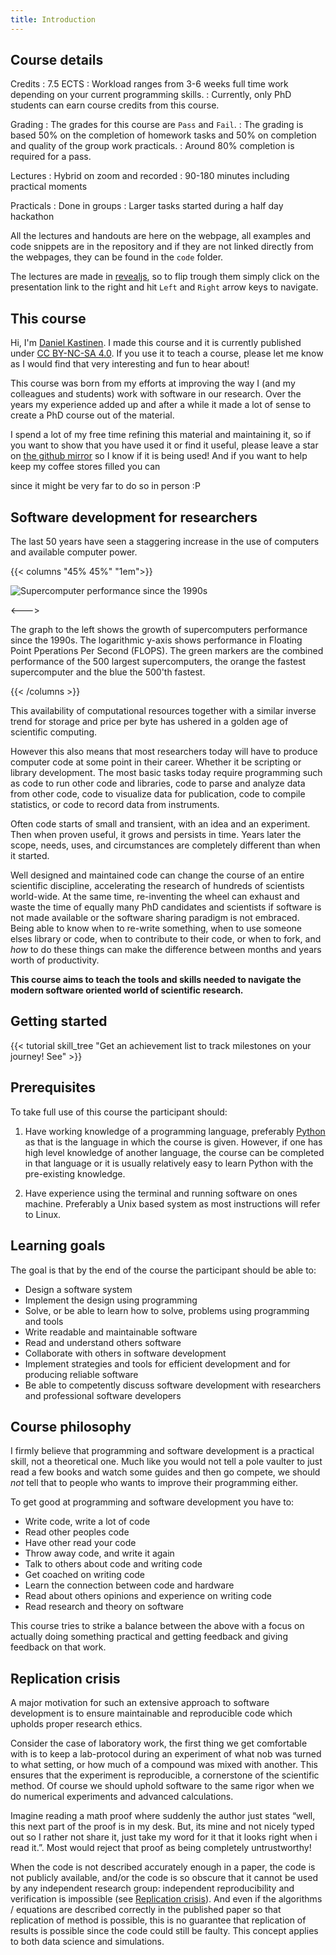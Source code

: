```yaml
---
title: Introduction
---
```


## Course details

Credits
: 7.5 ECTS
: Workload ranges from 3-6 weeks full time work depending on your current programming skills.
: Currently, only PhD students can earn course credits from this course.

Grading
: The grades for this course are `Pass` and `Fail`.
: The grading is based 50% on the completion of homework tasks and 50% on completion and quality of the group work practicals.
: Around 80% completion is required for a pass.

Lectures
: Hybrid on zoom and recorded
: 90-180 minutes including practical moments

Practicals
: Done in groups
: Larger tasks started during a half day hackathon

All the lectures and handouts are here on the webpage, all examples and code snippets are in the
repository and if they are not linked directly from the webpages, they can be found in the `code` folder. 

The lectures are made in [revealjs](https://revealjs.com/), so to flip trough them simply click on
the presentation link to the right and hit `Left` and `Right` arrow keys to navigate.

## This course

Hi, I'm [Daniel Kastinen](https://danielk.developer.irf.se/). I made this course and it is currently
published under [CC BY-NC-SA
4.0](https://creativecommons.org/licenses/by-nc-sa/4.0/?ref=chooser-v1). If you use it to teach a
course, please let me know as I would find that very interesting and fun to hear about!

This course was born from my efforts at improving the way I (and my colleagues and students) work
with software in our research. Over the years my experience added up and after a while it made a lot
of sense to create a PhD course out of the material.

I spend a lot of my free time refining this material and maintaining it, so if you want to show that
you have used it or find it useful, please leave a star on [the github mirror](https://github.com/danielk333/phd-course-software-development) so I know if it is being used! And if you want to help keep my coffee stores filled you can
<script type="text/javascript" src="https://cdnjs.buymeacoffee.com/1.0.0/button.prod.min.js" data-name="bmc-button" data-slug="danielk333" data-color="#BD5FFF" data-emoji=""  data-font="Inter" data-text="Buy me a coffee" data-outline-color="#000000" data-font-color="#ffffff" data-coffee-color="#FFDD00" ></script>
since it might be very far to do so in person :P

## Software development for researchers

The last 50 years have seen a staggering increase in the use of computers and available computer power.

{{< columns "45% 45%" "1em">}}

![Supercomputer performance since the 1990s](computer-performance.png#expandable.light "Supercomputer performance from www.top500.org.")

<--->

The graph to the left shows the growth of supercomputers performance since the 1990s. The logarithmic y-axis shows performance in Floating Point Pperations Per Second (FLOPS). The green markers are the combined performance of the 500 largest supercomputers, the orange the fastest supercomputer and the blue the 500'th fastest.

{{< /columns >}}

This availability of computational resources together with a similar inverse trend for storage and price per byte has ushered in a golden age of scientific computing.

However this also means that most researchers today will have to produce computer code at some point in their career. Whether it be scripting or library development. The most basic tasks today require programming such as code to run other code and libraries, code to parse and analyze data from other code, code to visualize data for publication, code to compile statistics, or code to record data from instruments.

Often code starts of small and transient, with an idea and an experiment. Then when proven useful, it grows and persists in time. Years later the scope, needs, uses, and circumstances are completely different than when it started.

Well designed and maintained code can change the course of an entire scientific discipline, accelerating the research of hundreds of scientists world-wide. At the same time, re-inventing the wheel can exhaust and waste the time of equally many PhD candidates and scientists if software is not made available or the software sharing paradigm is not embraced. Being able to know when to re-write something, when to use someone elses library or code, when to contribute to their code, or when to fork, and _how_ to do these things can make the difference between months and years worth of productivity.

**This course aims to teach the tools and skills needed to navigate the modern software oriented world of scientific research.**

## Getting started

{{< tutorial skill_tree "Get an achievement list to track milestones on your journey! See" >}}

## Prerequisites

To take full use of this course the participant should:

1. Have working knowledge of a programming language, preferably [Python](https://www.python.org/) as that is the language in which the course is given. However, if one has high level knowledge of another language, the course can be completed in that language or it is usually relatively easy to learn Python with the pre-existing knowledge.

2. Have experience using the terminal and running software on ones machine. Preferably a Unix based system as most instructions will refer to Linux.

## Learning goals

The goal is that by the end of the course the participant should be able to:

- Design a software system
- Implement the design using programming
- Solve, or be able to learn how to solve, problems using programming and tools
- Write readable and maintainable software
- Read and understand others software
- Collaborate with others in software development
- Implement strategies and tools for efficient development and for producing reliable software
- Be able to competently discuss software development with researchers and professional software developers

## Course philosophy

I firmly believe that programming and software development is a practical skill, not a theoretical one. Much like you would not tell a pole vaulter to just read a few books and watch some guides and then go compete, we should _not_ tell that to people who wants to improve their programming either.

To get good at programming and software development you have to:

- Write code, write a lot of code
- Read other peoples code
- Have other read your code
- Throw away code, and write it again
- Talk to others about code and writing code
- Get coached on writing code
- Learn the connection between code and hardware
- Read about others opinions and experience on writing code
- Read research and theory on software

This course tries to strike a balance between the above with a focus on actually doing something practical and getting feedback and giving feedback on that work.

## Replication crisis

A major motivation for such an extensive approach to software development is to ensure maintainable and reproducible code which upholds proper research ethics.

Consider the case of laboratory work, the first thing we get comfortable with is to keep a lab-protocol during an experiment of what nob was turned to what setting, or how much of a compound was mixed with another. This ensures that the experiment is reproducible, a cornerstone of the scientific method. Of course we should uphold software to the same rigor when we do numerical experiments and advanced calculations.

Imagine reading a math proof where suddenly the author just states “well, this next part of the proof is in my desk. But, its mine and not nicely typed out so I rather not share it, just take my word for it that it looks right when i read it.”. Most would reject that proof as being completely untrustworthy!

When the code is not described accurately enough in a paper, the code is not publicly available, and/or the code is so obscure that it cannot be used by any independent research group: independent reproducibility and verification is impossible (see [Replication crisis](https://en.wikipedia.org/wiki/Replication_crisis)). And even if the algorithms / equations are described correctly in the published paper so that replication of method is possible, this is no guarantee that replication of results is possible since the code could still be faulty. This concept applies to both data science and simulations.
